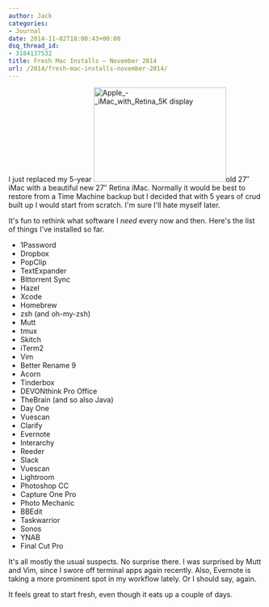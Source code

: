 ```yaml
---
author: Jack
categories:
- Journal
date: 2014-11-02T18:00:43+00:00
dsq_thread_id:
- 3184137532
title: Fresh Mac Installs – November 2014
url: /2014/fresh-mac-installs-november-2014/
---
```


<p class="pConcord">
  I just replaced my 5-year <img class="alignright wp-image-3874" src="/wp-content/uploads/2014/11/Apple_-_iMac_with_Retina_5K-display.png" alt="Apple_-_iMac_with_Retina_5K display" width="262" height="187" srcset="/wp-content/uploads/2014/11/Apple_-_iMac_with_Retina_5K-display.png 642w, /wp-content/uploads/2014/11/Apple_-_iMac_with_Retina_5K-display-300x214.png 300w" sizes="(max-width: 262px) 100vw, 262px" />old 27&#8243; iMac with a beautiful new 27&#8243; Retina iMac. Normally it would be best to restore from a Time Machine backup but I decided that with 5 years of crud built up I would start from scratch. I'm sure I'll hate myself later.
</p>

<p class="pConcord">
  It's fun to rethink what software I <i>need</i> every now and then. Here's the list of things I've installed so far.
</p>

  * 1Password
  * Dropbox
  * PopClip
  * TextExpander
  * Bittorrent Sync
  * Hazel
  * Xcode
  * Homebrew
  * zsh (and oh-my-zsh)
  * Mutt
  * tmux
  * Skitch
  * iTerm2
  * Vim
  * Better Rename 9
  * Acorn
  * Tinderbox
  * DEVONthink Pro Office
  * TheBrain (and so also Java)
  * Day One
  * Vuescan
  * Clarify
  * Evernote
  * Interarchy
  * Reeder
  * Slack
  * Vuescan
  * Lightroom
  * Photoshop CC
  * Capture One Pro
  * Photo Mechanic
  * BBEdit
  * Taskwarrior
  * Sonos
  * YNAB
  * Final Cut Pro

It's all mostly the usual suspects. No surprise there. I was surprised by Mutt and Vim, since I swore off terminal apps again recently. Also, Evernote is taking a more prominent spot in my workflow lately. Or I should say, again.

<p class="pConcord">
  It feels great to start fresh, even though it eats up a couple of days.
</p>